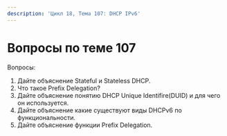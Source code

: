 ```yaml
---
description: 'Цикл 18, Тема 107: DHCP IPv6'
---
```


# Вопросы по теме 107

Вопросы:

1. Дайте объяснение Stateful и Stateless DHCP.
2. Что такое Prefix Delegation?
3. Дайте объяснение понятию DHCP Unique Identifire\(DUID\) и для чего он используется.
4. Дайте объяснение какие существуют виды DHCPv6 по функциональности.
5. Дайте объяснение функции Prefix Delegation.

